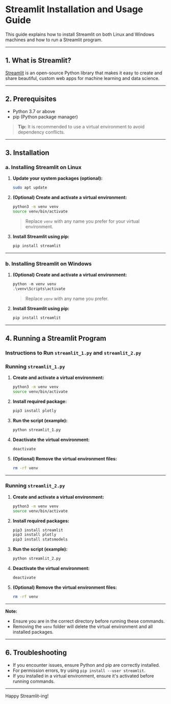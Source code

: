# Streamlit Installation and Usage Guide

This guide explains how to install Streamlit on both Linux and Windows machines and how to run a Streamlit program.

---

## 1. What is Streamlit?

[Streamlit](https://streamlit.io/) is an open-source Python library that makes it easy to create and share beautiful, custom web apps for machine learning and data science.

---

## 2. Prerequisites

- Python 3.7 or above
- pip (Python package manager)

> **Tip:** It is recommended to use a virtual environment to avoid dependency conflicts.

---

## 3. Installation

### a. Installing Streamlit on **Linux**

1. **Update your system packages (optional):**
    ```bash
    sudo apt update
    ```

2. **(Optional) Create and activate a virtual environment:**
    ```bash
    python3 -m venv venv
    source venv/bin/activate
    ```
    > Replace `venv` with any name you prefer for your virtual environment.

3. **Install Streamlit using pip:**
    ```bash
    pip install streamlit
    ```

---

### b. Installing Streamlit on **Windows**

1. **(Optional) Create and activate a virtual environment:**
    ```powershell
    python -m venv venv
    .\venv\Scripts\activate
    ```
    > Replace `venv` with any name you prefer.

2. **Install Streamlit using pip:**
    ```powershell
    pip install streamlit
    ```

---

## 4. Running a Streamlit Program

### Instructions to Run `streamlit_1.py` and `streamlit_2.py`

### Running `streamlit_1.py`

1. **Create and activate a virtual environment:**
   ```sh
   python3 -m venv venv
   source venv/bin/activate
   ```

2. **Install required package:**
   ```sh
   pip3 install plotly
   ```

3. **Run the script (example):**
   ```sh
   python streamlit_1.py
   ```

4. **Deactivate the virtual environment:**
   ```sh
   deactivate
   ```

5. **(Optional) Remove the virtual environment files:**
   ```sh
   rm -rf venv
   ```

---

### Running `streamlit_2.py`

1. **Create and activate a virtual environment:**
   ```sh
   python3 -m venv venv
   source venv/bin/activate
   ```

2. **Install required packages:**
   ```sh
   pip3 install streamlit
   pip3 install plotly
   pip3 install statsmodels
   ```

3. **Run the script (example):**
   ```sh
   python streamlit_2.py
   ```

4. **Deactivate the virtual environment:**
   ```sh
   deactivate
   ```

5. **(Optional) Remove the virtual environment files:**
   ```sh
   rm -rf venv
   ```

---

**Note:**  
- Ensure you are in the correct directory before running these commands.
- Removing the `venv` folder will delete the virtual environment and all installed packages.

---

## 6. Troubleshooting

- If you encounter issues, ensure Python and pip are correctly installed.
- For permission errors, try using `pip install --user streamlit`.
- If you installed in a virtual environment, ensure it's activated before running commands.

---

Happy Streamlit-ing!
